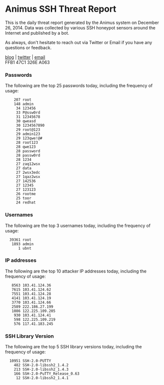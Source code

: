 # Animus SSH Threat Report

This is the daily threat report generated by the Animus system on December 26, 2014. Data was collected by various SSH honeypot sensors around the Internet and published by a bot.  

As always, don't hesitate to reach out via Twitter or Email if you have any questions or feedback.  

[blog](http://morris.guru) | [twitter](https://twitter.com/andrew___morris) | [email](mailto:andrew@morris.guru)  
FFB1 47C1 326E A063  
### Passwords
The following are the top 25 passwords today, including the frequency of usage:
```
    207 root
    148 admin
     34 123456
     33 P@ssw0rd
     31 12345678
     30 qweasd
     30 1234567890
     29 root@123
     29 admin123
     29 123qwe!@#
     28 root123
     28 qwe123
     28 password
     28 passw0rd
     28 1234
     27 zaq12wsx
     27 data
     27 2wsx3edc
     27 1qaz2wsx
     27 142536
     27 12345
     27 123123
     26 rootme
     25 toor
     24 redhat
```

### Usernames
The following are the top 3 usernames today, including the frequency of usage:
```
  39361 root
   1893 admin
      1 ubnt
```

### IP addresses
The following are the top 10 attacker IP addresses today, including the frequency of usage:
```
   8563 103.41.124.36
   7615 103.41.124.62
   7551 103.41.124.28
   4141 103.41.124.19
   3770 103.41.124.66
   2589 222.186.27.199
   1086 122.225.109.205
    930 103.41.124.41
    598 122.225.109.219
    576 117.41.183.245
```

### SSH Library Version
The following are the top 5 SSH library versions today, including the frequency of usage:
```
  10951 SSH-2.0-PUTTY
    482 SSH-2.0-libssh2_1.4.2
    213 SSH-2.0-libssh2_1.4.3
    166 SSH-2.0-PuTTY_Release_0.63
     12 SSH-2.0-libssh2_1.4.1
```
